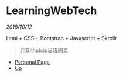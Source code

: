 # LearningWebTech 
*2018/10/12*

Html + CSS + Bootstrap + Javascript + Skrollr

> 用Github.io呈現網頁

- [Personal Page](https://ivanchen20.github.io/public_html)
- [Up](https://ivanchen20.github.io/public_html/Up)
